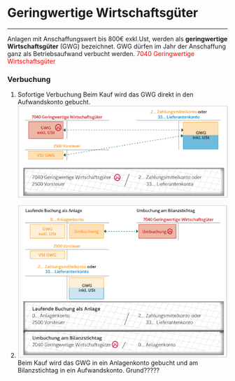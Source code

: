 # Geringwertige Wirtschaftsgüter
---
Anlagen mit Anschaffungswert bis 800€ exkl.Ust, werden als **geringwertige Wirtschaftsgüter** (GWG) bezeichnet. GWG dürfen im Jahr der Anschaffung ganz als Betriebsaufwand verbucht werden.
<font color="red">7040 Geringwertige Wirtschaftsgüter</font>

### Verbuchung

 1. Sofortige Verbuchung
 Beim Kauf wird das GWG direkt in den Aufwandskonto gebucht.
  ![sofortigeVerbuchungGWG.png](sofortigeVerbuchungGWG.png)
  
 2. ![umbuchungamBilanzstichtag.png](umbuchungamBilanzstichtag.png)
     Beim Kauf wird das GWG in ein Anlagenkonto gebucht und am Bilanzstichtag in ein Aufwandskonto. 
     Grund????? 



